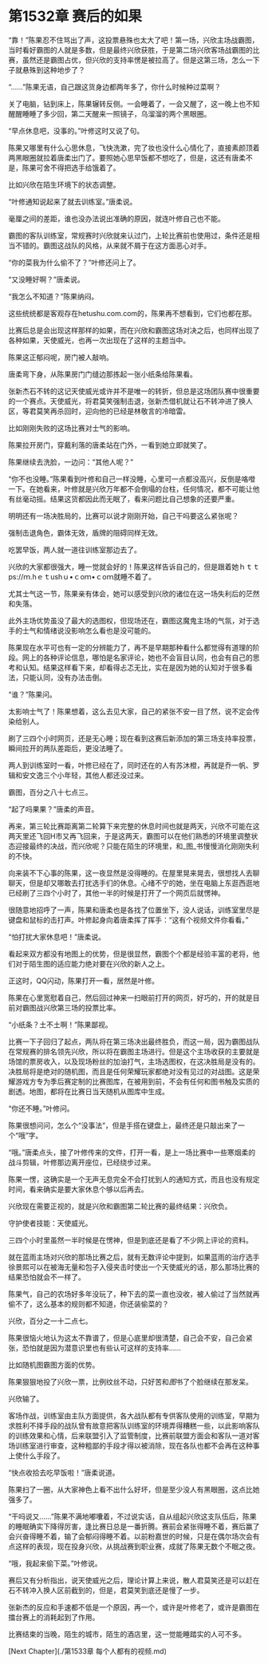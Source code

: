 # 第1532章 赛后的如果

“靠！”陈果忍不住骂出了声，这投票悬殊也太大了吧！第一场，兴欣主场战霸图，当时看好霸图的人就是多数，但是最终兴欣获胜，于是第二场兴欣客场战霸图的比赛，虽然还是霸图占优，但兴欣的支持率愣是被拉高了。但是这第三场，怎么一下子就悬殊到这种地步了？

“……”陈果无语，自己跟这货身边都两年多了，你什么时候种过菜啊？

关了电脑，钻到床上，陈果辗转反侧。一会睡着了，一会又醒了，这一晚上也不知醒醒睡睡了多少回，第二天醒来一照镜子，乌溜溜的两个黑眼圈。

“早点休息吧，没事的。”叶修这时又说了句。

陈果又哪里有什么心思休息，飞快洗漱，完了妆也没什么心情化了，直接素颜顶着两黑眼圈就拉着唐柔出门了。要照她心思早饭都不想吃了，但是，这还有唐柔不是，陈果可舍不得把选手给饿着了。

比如兴欣在陌生环境下的状态调整。

“叶修通知说起来了就去训练室。”唐柔说。

毫厘之间的差距，谁也没办法说出准确的原因，就连叶修自己也不能。

霸图的客队训练室，常规赛时兴欣就来认过门，上轮比赛前也使用过，条件还是相当不错的。霸图这战队的风格，从来就不屑于在这方面恶心对手。

“你的菜我为什么偷不了？”叶修还问上了。

“又没睡好啊？”唐柔说。

“我怎么不知道？”陈果纳闷。

这些统统都是客观存在hetushu.com.com的，陈果再不想看到，它们也都在那。

比赛后总是会出现这样那样的如果，而在兴欣和霸图这场对决之后，也同样出现了各种如果，天使威光，也再一次出现在了这样的主题当中。

陈果这正郁闷呢，房门被人敲响。

唐柔弯下身，从陈果房门门缝边那拣起一张小纸条给陈果看。

张新杰石不转的这记天使威光或许并不是唯一的转折，但总是这场团队赛中很重要的一个赛点。天使威光，将君莫笑强制击退，张新杰借机就让石不转冲进了换人区，等君莫笑再杀回时，迎向他的已经是林敬言的冷暗雷。

比如刚刚失败的这场比赛对士气的影响。

陈果拉开房门，穿戴利落的唐柔站在门外，一看到她立即就笑了。

陈果继续去洗脸，一边问：“其他人呢？”

“你不也没睡。”陈果看到叶修和自己一样没睡，心里可一点都没高兴，反倒是咯噔一下。在她看来，叶修就是兴欣万年都不会倒塌的台柱，任何情况，都不可能让他有丝毫动摇。结果这货都因此而无眠了，看来问题比自己想象的还要严重。

明明还有一场决胜局的，比赛可以说才刚刚开始，自己干吗要这么紧张呢？

强制击退角色，霸体无效，盾牌的阻碍同样无效。

吃罢早饭，两人就一道往训练室那边去了。

兴欣的大家都很强大，睡一觉就会好的！陈果这样告诉自己的，但是跟着她ｈｔｔps://ｍ.hｅｔushｕ•ｃoｍ•ｃoｍ就睡不着了。

尤其士气这一节，陈果亲有体会，她可以感受到兴欣的诸位在这一场失利后的茫然和失落。

此外主场优势虽没了最大的选图权，但现场还在，霸图这魔鬼主场的气氛，对于选手的士气和情绪说没影响怎么看也是没可能的。

陈果现在水平可也有一定的分辨能力了，再不是早期那种看什么都觉得有道理的阶段。网上的各种评论信息，哪怕是名家评论，她也不会盲目认同，也会有自己的思考和认知。结果这样看下来，却看得忐忑无比，实在是因为她的认知对于很多看法，只能认同，没有办法击倒。

“谁？”陈果问。

太影响士气了！陈果想着，这么去见大家，自己的紧张不安一目了然，说不定会传染给别人。

刷了三四个小时网页，还是无心睡；现在看到这赛后新添加的第三场支持率投票，瞬间拉开的两队差距后，更没法睡了。

两人到训练室时一看，叶修已经在了，同时还在的人有苏沐橙，再就是乔一帆、罗辑和安文逸三个小年轻，其他人都还没过来。

霸图，百分之八十七点三。

“起了吗果果？”唐柔的声音。

再来，第三轮比赛距离第二轮算下来完整的休息时间也就是两天，兴欣不可能在这两天里还飞回H市又再飞回来，于是这两天，霸图可以在他们熟悉的环境里调整状态迎接最终的决战，而兴欣呢？只能在陌生的环境里，和_图_书慢慢消化刚刚失利的不快。

向来装不下心事的陈果，这一夜显然是没得睡的。在屋里晃来晃去，很想找人去聊聊天，但是却又哪敢去打扰选手们的休息。心绪不宁的她，坐在电脑上东逛西逛地已经刷了三四个小时了，其他一半的时候是打开了一个网页后就愣神。

很随意地招呼了一声，陈果和唐柔也是各找了位置坐下，没人说话，训练室里尽是键盘和鼠标的击打声。叶修起身向着唐柔挥了挥手：“这有个视频文件你看看。”

“怕打扰大家休息吧！”唐柔说。

看起来双方都没有地图上的优势，但是很显然，霸图个个都是经验丰富的老将，他们对于陌生图的适应能力绝对要在兴欣的新人之上。

正这时，QQ闪动，陈果打开一看，居然是叶修。

陈果在心里宽慰着自己，然后回过神来一扫眼前打开的网页，好巧的，开的就是目前对霸图战兴欣第三场的投票比率。

“小纸条？土不土啊！”陈果鄙视。

比赛一下子回归了起点，两队将在第三场决出最终胜负，而这一局，因为霸图战队在常规赛的排名领先兴欣，所以将在霸图主场进行。但是这个主场收获的主要就是场馆的票房收入，以及现场粉丝的加油打气，主场选图权，在这决胜局是没有的。决胜局将是绝对的随机图，而且是任何荣耀玩家都绝对没有见过的对战图。这是荣耀游戏方专为季后赛定制的比赛图库，在被用到前，不会有任何和图书触及实质的剧透。地图，都将在比赛日当天随机从图库中生成。

“你还不睡。”叶修问。

陈果很想问问，怎么个“没事法”，但是手搭在键盘上，最终还是只敲出来了一个“哦”字。

“哦。”唐柔点头，接了叶修传来的文件，打开一看，是上一场比赛中一些寒烟柔的战斗剪辑，叶修那边离开座位，已经绕步过来。

陈果一愣，这确实是一个无声无息完全不会打扰到人的通知方式，而且也没有规定时间，看来确实是要大家休息个够以后再去。

兴欣现在需要正视的，就是兴欣和霸图第二轮比赛的最终结果：兴欣负。

守护使者技能：天使威光。

三四个小时里虽然一半时候是在愣神，但是到底还是看了不少网上评论的资料。

就在蓝雨主场对兴欣的那场比赛之后，就有无数评论中提到，如果蓝雨的治疗选手徐景熙可以在被海无量和包子入侵夹击时使出一个天使威光的话，那么那场比赛的结果恐怕就会不一样了。

陈果气，自己的农场好多年没玩了，种下去的菜一直也没收，被人偷过了当然就再偷不了，这么基本的规则都不知道，你还装偷菜的？

兴欣，百分之一十二点七。

陈果很恼火地认为这太不靠谱了，但是心底里却很清楚，自己会不安，自己会紧张，恐怕就是因为潜意识里也有些认可这样的支持率……

比如随机图霸图方面的优势。

陈果狠狠地投了兴欣一票，比例纹丝不动，只好苦和*图*书了个脸继续在那发呆。

兴欣输了。

客场作战，训练室由主队方面提供，各大战队都有专供客队使用的训练室，早期为求胜利不择手段的战队曾有故意把客队训练室的环境弄得糟糕一些，以此影响客队的训练效果和心情，后来联盟引入了监管制度，比赛前联盟方面会和客队一道对客场训练室进行审查，这种粗鄙的手段才得以被消除，现在各队也都不会再在这种事上使什么手段了。

“快点收拾去吃早饭啦！”唐柔说道。

陈果扫了一圈，从大家神色上看不出什么好坏，但是至少没人有黑眼圈，这点比她强多了。

“干吗说又……”陈果不满地嘟囔着，不过说实话，自从组起兴欣这支队伍后，陈果的睡眠确实下降得厉害，逢比赛日总是一番折腾。赛前会紧张得睡不着，赛后赢了会兴奋得睡不着，输了会郁闷得睡不着。以前粉嘉世的时候，只是在偶尔场次会有点这样的表现，现在投身兴欣，从挑战赛到职业赛，成就了陈果无数个不眠之夜。

“哦，我起来偷下菜。”叶修说。

赛后又有分析指出，说天使威光之后，理论计算上来说，散人君莫笑还是可以赶在石不转冲入换人区前截到的，但是，君莫笑到底还是慢了一步。

张新杰的反应和手速都不低是一个原因，再一个，或许是叶修老了，或许是霸图在擂台赛上的消耗起到了作用。

比赛结束的当晚，陌生的城市，陌生的酒店里，这一觉能睡踏实的人可不多。



[Next Chapter](./第1533章 每个人都有的视频.md)